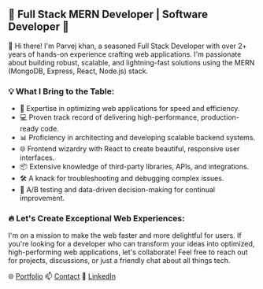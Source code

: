 ## 🚀 Full Stack MERN Developer | Software Developer 🚀

👋 Hi there! I'm Parvej khan, a seasoned Full Stack Developer with over 2+ years of hands-on experience crafting web applications. I'm passionate about building robust, scalable, and lightning-fast solutions using the MERN (MongoDB, Express, React, Node.js) stack.

### 💡 What I Bring to the Table:
- 🔧 Expertise in optimizing web applications for speed and efficiency.
- 💻 Proven track record of delivering high-performance, production-ready code.
- 📊 Proficiency in architecting and developing scalable backend systems.
- 🌐 Frontend wizardry with React to create beautiful, responsive user interfaces.
- 📦 Extensive knowledge of third-party libraries, APIs, and integrations.
- 🛠️ A knack for troubleshooting and debugging complex issues.
- 🧪 A/B testing and data-driven decision-making for continual improvement.

### 🔥 Let's Create Exceptional Web Experiences:
I'm on a mission to make the web faster and more delightful for users. If you're looking for a developer who can transform your ideas into optimized, high-performing web applications, let's collaborate! Feel free to reach out for projects, discussions, or just a friendly chat about all things tech.

🌐 [Portfolio](parvejkhan.vercel.app)
📫 [Contact](parvejkhan-dev@proton.me)
🔗 [LinkedIn](http://linkedln.com/in/parvej09)

